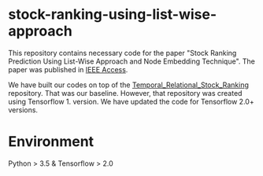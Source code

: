 # stock-ranking-using-list-wise-approach
This repository contains necessary code for the paper "Stock Ranking Prediction Using List-Wise Approach and Node Embedding Technique". The paper was published in [IEEE Access](https://ieeexplore.ieee.org/document/9461199).

We have built our codes on top of the [Temporal_Relational_Stock_Ranking](https://github.com/fulifeng/Temporal_Relational_Stock_Ranking) repository. That was our baseline. However, that repository was created using Tensorflow 1. version. We have updated the code for Tensorflow 2.0+ versions.

# Environment
Python > 3.5 & Tensorflow > 2.0
